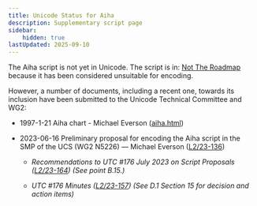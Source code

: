 ```yaml
---
title: Unicode Status for Aiha
description: Supplementary script page
sidebar:
    hidden: true
lastUpdated: 2025-09-10
---
```


The Aiha script is not yet in Unicode. The script is in: [Not The Roadmap](http://www.unicode.org/roadmaps/not-the-roadmap/) because it has been considered unsuitable for encoding.

However, a number of documents, including a recent one, towards its inclusion have been submitted to the Unicode Technical Committee and WG2:

- 1997-1-21 Aiha chart - Michael Everson ([aiha.html](http://www.evertype.com/standards/csur/aiha.html))

- 2023-06-16 Preliminary proposal for encoding the Aiha script in the SMP of the UCS (WG2 N5226) — Michael Everson ([L2/23-136](http://www.unicode.org/cgi-bin/GetMatchingDocs.pl?L2/23-136))

  - _Recommendations to UTC #176 July 2023 on Script Proposals ([L2/23-164](http://www.unicode.org/cgi-bin/GetMatchingDocs.pl?L2/23-164)) (See point B.15.)_

  - _UTC #176 Minutes ([L2/23-157](https://www.unicode.org/L2/L2023/23157.htm)) (See D.1 Section 15 for decision and action items)_

[comment]: # (end of intro)

[comment]: # (start of blocks)



[comment]: # (end of blocks)

[comment]: # (start of chars)



[comment]: # (end of chars)

[comment]: # (start of rest)


